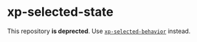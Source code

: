 # xp-selected-state

This repository **is deprected**. Use [`xp-selected-behavior`](https://github.com/expandjs/xp-selected-behavior) instead.
